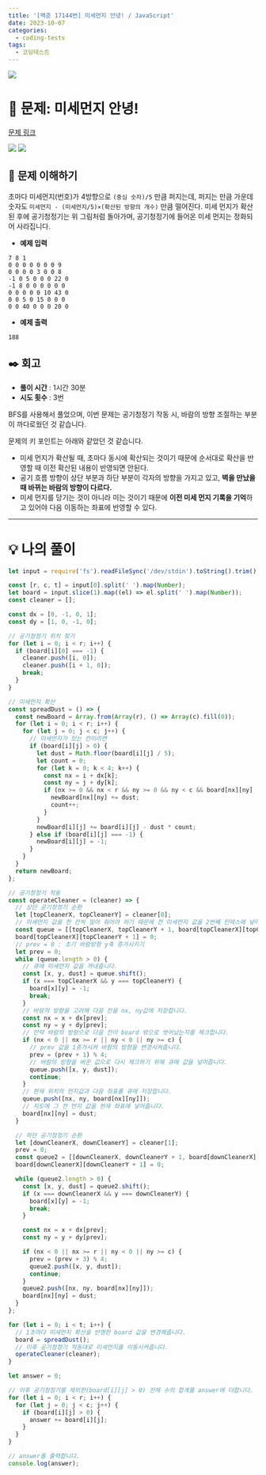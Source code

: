 ```yaml
---
title: '[백준 17144번] 미세먼지 안녕! / JavaScript'
date: 2023-10-07
categories:
  - coding-tests
tags:
  - 코딩테스트
---
```


![](https://velog.velcdn.com/images/gusdh2/post/7e3117af-14b0-45b0-ba4e-037601c9a055/image.png)

# 📝 문제: 미세먼지 안녕!

[문제 링크](https://www.acmicpc.net/problem/17144)

![](images/Pasted%20image%2020231007224536.png) ![](images/Pasted%20image%2020231007225202.png)

## 🎯 문제 이해하기

초마다 미세먼지(번호)가 4방향으로 `(중심 숫자)/5` 만큼 퍼지는데, 퍼지는 만큼 가운데 숫자도 `미세먼지 - (미세먼지/5)×(확산된 방향의 개수)` 만큼 떨어진다. 미세 먼지가 확산된 후에 공기청정기는 위 그림처럼 돌아가며, 공기청정기에 들어온 미세 먼지는 정화되어 사라집니다.

- **예제 입력**

```
7 8 1
0 0 0 0 0 0 0 9
0 0 0 0 3 0 0 8
-1 0 5 0 0 0 22 0
-1 8 0 0 0 0 0 0
0 0 0 0 0 10 43 0
0 0 5 0 15 0 0 0
0 0 40 0 0 0 20 0
```

- **예제 출력**

```
188
```

## ✒️ 회고

- **풀이 시간** : 1시간 30분
- **시도 횟수** : 3번

BFS를 사용해서 풀었으며, 이번 문제는 공기청정기 작동 시, 바람의 방향 조절하는 부분이 까다로웠던 것 같습니다.

문제의 키 포인트는 아래와 같았던 것 같습니다.

- 미세 먼지가 확산될 때, 초마다 동시에 확산되는 것이기 때문에 순서대로 확산을 반영할 때 이전 확산된 내용이 반영되면 안된다.
- 공기 흐름 방향이 상단 부분과 하단 부분이 각자의 방향을 가지고 있고, **벽을 만났을 때 바뀌는 바람의 방향이 다르다.**
- 미세 먼지를 당기는 것이 아니라 미는 것이기 때문에 **이전 미세 먼지 기록을 기억**하고 있어야 다음 이동하는 좌표에 반영할 수 있다.

---

# 💡 나의 풀이

```js
let input = require('fs').readFileSync('/dev/stdin').toString().trim().split('\n');

const [r, c, t] = input[0].split(' ').map(Number);
let board = input.slice(1).map((el) => el.split(' ').map(Number));
const cleaner = [];

const dx = [0, -1, 0, 1];
const dy = [1, 0, -1, 0];

// 공기청정기 위치 찾기
for (let i = 0; i < r; i++) {
  if (board[i][0] === -1) {
    cleaner.push([i, 0]);
    cleaner.push([i + 1, 0]);
    break;
  }
}

// 미세먼지 확산
const spreadDust = () => {
  const newBoard = Array.from(Array(r), () => Array(c).fill(0));
  for (let i = 0; i < r; i++) {
    for (let j = 0; j < c; j++) {
      // 미세먼지가 있는 칸이라면
      if (board[i][j] > 0) {
        let dust = Math.floor(board[i][j] / 5);
        let count = 0;
        for (let k = 0; k < 4; k++) {
          const nx = i + dx[k];
          const ny = j + dy[k];
          if (nx >= 0 && nx < r && ny >= 0 && ny < c && board[nx][ny] !== -1) {
            newBoard[nx][ny] += dust;
            count++;
          }
        }
        newBoard[i][j] += board[i][j] - dust * count;
      } else if (board[i][j] === -1) {
        newBoard[i][j] = -1;
      }
    }
  }
  return newBoard;
};

// 공기청정기 작동
const operateCleaner = (cleaner) => {
  // 상단 공기청정기 순환
  let [topCleanerX, topCleanerY] = cleaner[0];
  // 미세먼지 값을 한 칸씩 밀어 줘어야 하기 때문에 전 미세먼지 값을 2번째 인덱스에 넣어줍니다.
  const queue = [[topCleanerX, topCleanerY + 1, board[topCleanerX][topCleanerY + 1]]];
  board[topCleanerX][topCleanerY + 1] = 0;
  // prev = 0 : 초기 바람방향 y축 증가시키기
  let prev = 0;
  while (queue.length > 0) {
    // 큐에 미세먼지 값을 꺼내줍니다.
    const [x, y, dust] = queue.shift();
    if (x === topCleanerX && y === topCleanerY) {
      board[x][y] = -1;
      break;
    }
    // 바람의 방향을 고려해 다음 칸을 nx, ny값에 저장합니다.
    const nx = x + dx[prev];
    const ny = y + dy[prev];
    // 만약 바람의 방향으로 다음 칸이 board 밖으로 벗어났는지를 체크합니다.
    if (nx < 0 || nx >= r || ny < 0 || ny >= c) {
      // prev 값을 1증가시켜 바람의 방향을 변경시켜줍니다.
      prev = (prev + 1) % 4;
      // 바람의 방향을 바꾼 값으로 다시 체크하기 위해 큐에 값을 넣어줍니다.
      queue.push([x, y, dust]);
      continue;
    }
    // 현재 위치의 먼지값과 다음 좌표를 큐에 저장합니다.
    queue.push([nx, ny, board[nx][ny]]);
    // 지도에 그 전 먼지 값을 현재 좌표에 넣어줍니다.
    board[nx][ny] = dust;
  }

  // 하단 공기청정기 순환
  let [downCleanerX, downCleanerY] = cleaner[1];
  prev = 0;
  const queue2 = [[downCleanerX, downCleanerY + 1, board[downCleanerX][downCleanerY + 1]]];
  board[downCleanerX][downCleanerY + 1] = 0;

  while (queue2.length > 0) {
    const [x, y, dust] = queue2.shift();
    if (x === downCleanerX && y === downCleanerY) {
      board[x][y] = -1;
      break;
    }

    const nx = x + dx[prev];
    const ny = y + dy[prev];

    if (nx < 0 || nx >= r || ny < 0 || ny >= c) {
      prev = (prev + 3) % 4;
      queue2.push([x, y, dust]);
      continue;
    }
    queue2.push([nx, ny, board[nx][ny]]);
    board[nx][ny] = dust;
  }
};

for (let i = 0; i < t; i++) {
  // 1초마다 미세먼지 확산을 반영한 board 값을 변경해줍니다.
  board = spreadDust();
  // 이후 공기청정기 작동대로 미세먼지를 이동시켜줍니다.
  operateCleaner(cleaner);
}

let answer = 0;

// 이후 공기청정기를 제외한(board[i][j] > 0) 전체 수의 합계를 answer에 더합니다.
for (let i = 0; i < r; i++) {
  for (let j = 0; j < c; j++) {
    if (board[i][j] > 0) {
      answer += board[i][j];
    }
  }
}

// answer를 출력합니다.
console.log(answer);
```
